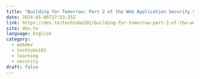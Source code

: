 ```yaml
---
title: "Building for Tomorrow: Part 2 of the Web Application Security Series"
date: 2024-05-06T17:53:25Z
link: https://dev.to/techtobe101/building-for-tomorrow-part-2-of-the-web-application-security-series-oaa?utm_medium=RSS&utm_source=news.12bit.vn
site: dev.to
language: English
category:
  - webdev
  - techtobe101
  - learning
  - security
draft: false
---
```

